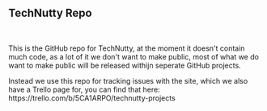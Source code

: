 <h2>TechNutty Repo</h2>

<br>

<p>This is the GitHub repo for TechNutty, at the moment it doesn't contain much code, as a lot of it we don't want to make public, most of what we do want to make public will be released withijn seperate GitHub projects.</p>

<p>Instead we use this repo for tracking issues with the site, which we also have a Trello page for, you can find that here: https://trello.com/b/5CA1ARPO/technutty-projects </p>
